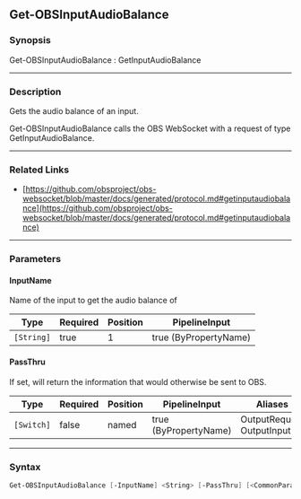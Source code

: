 Get-OBSInputAudioBalance
------------------------




### Synopsis
Get-OBSInputAudioBalance : GetInputAudioBalance



---


### Description

Gets the audio balance of an input.


Get-OBSInputAudioBalance calls the OBS WebSocket with a request of type GetInputAudioBalance.



---


### Related Links
* [https://github.com/obsproject/obs-websocket/blob/master/docs/generated/protocol.md#getinputaudiobalance](https://github.com/obsproject/obs-websocket/blob/master/docs/generated/protocol.md#getinputaudiobalance)





---


### Parameters
#### **InputName**

Name of the input to get the audio balance of






|Type      |Required|Position|PipelineInput        |
|----------|--------|--------|---------------------|
|`[String]`|true    |1       |true (ByPropertyName)|



#### **PassThru**

If set, will return the information that would otherwise be sent to OBS.






|Type      |Required|Position|PipelineInput        |Aliases                      |
|----------|--------|--------|---------------------|-----------------------------|
|`[Switch]`|false   |named   |true (ByPropertyName)|OutputRequest<br/>OutputInput|





---


### Syntax
```PowerShell
Get-OBSInputAudioBalance [-InputName] <String> [-PassThru] [<CommonParameters>]
```
